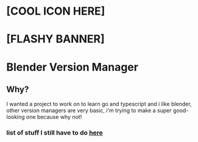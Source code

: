 # [COOL ICON HERE]

# [FLASHY BANNER]

# Blender Version Manager

## Why? 

I wanted a project to work on to learn go and typescript and i like blender,
other version managers are very basic,
i'm trying to make a super good-looking one because why not!


### list of stuff I still have to do [here](https://open.codecks.io/blender-manager)